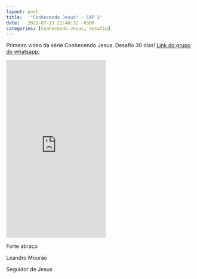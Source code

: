 ```yaml
---
layout: post
title:  '"Conhecendo Jesus" - CAP 2'
date:   2022-07-13 21:46:32 -0300
categories: [Conhecendo Jesus, desafio]
---
```


Primeiro vídeo da série Conhecendo Jesus.
Desafio 30 dias! [Link do grupo do whatsapp:](https://chat.whatsapp.com/Kf5ACD6Y3wuIc9jub22TM8)

<iframe src="https://www.facebook.com/plugins/video.php?height=476&href=https%3A%2F%2Fwww.facebook.com%2Fleandromouraosj%2Fvideos%2F404700045023375%2F&show_text=false&width=267&t=0" width="267" height="476" style="border:none;overflow:hidden" scrolling="no" frameborder="0" allowfullscreen="true" allow="autoplay; clipboard-write; encrypted-media; picture-in-picture; web-share" allowFullScreen="true"></iframe>

Forte abraço


Leandro Mourão
<p>Seguidor de Jesus</p>